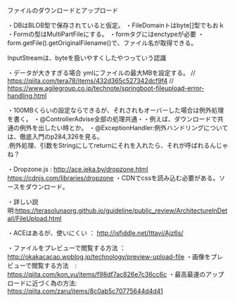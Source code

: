 
ファイルのダウンロードとアップロード


・DBはBLOB型で保存されていると仮定。
・FileDomainトはbyte[]型でもおｋ
・Formの型はMultiPartFileにする。
・formタグにはenctypeが必要
・form.getFile().getOriginalFilename()で、ファイル名が取得できる。

InputStreamは、byteを扱いやすくしたやつっていう認識


・データが大きすぎる場合
        ymlにファイルの最大MBを設定する。
		// https://qiita.com/tera78/items/432d365c527342dcf9f4
		// https://www.agilegroup.co.jp/technote/springboot-fileupload-error-handling.html
	
	
・100MBくらいの設定ならできるが、それされもオーバーした場合は例外処理を書く。
・@ControllerAdvise全部の処理共通・・例えば、ダウンロードで共通の例外を出したい時とか。
・@ExceptionHandler:例外ハンドリングについては、徹底入門のp284,326を見る。		
.例外処理、引数をStringにしてreturnにそれを入れたら、それが呼ばれるんじゃね？


・Dropzone.js : 
http://ace.jeka.by/dropzone.html
https://cdnjs.com/libraries/dropzone
・CDNでcssを読み込む必要がある。ソースをダウンロード。

・詳しい説明:https://terasolunaorg.github.io/guideline/public_review/ArchitectureInDetail/FileUpload.html


・ACEはあるが、使いにくい ： http://jsfiddle.net/Ittavi/Ajz6s/

・ファイルをプレビューで閲覧する方法 ： http://okakacacao.wpblog.jp/technology/preview-upload-file
・画像をプレビューで閲覧する方法　: https://qiita.com/kon_yu/items/f98df7ac826e7c36cc6c
・最高最速のアップロードに近づく為の方法: https://qiita.com/zaru/items/8c0ab5c70775644d4d41
